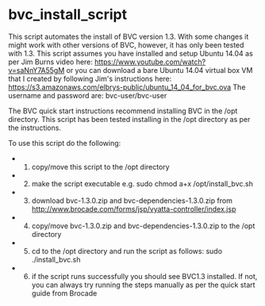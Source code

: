 # bvc_install_script

This script automates the install of BVC version 1.3.  With some changes it might work with other versions of BVC, however, it has only been tested with 1.3. This script assumes you have installed and setup Ubuntu 14.04 as per Jim Burns video here:  https://www.youtube.com/watch?v=saNnY7A55gM or you can download a bare Ubuntu 14.04 virtual box VM that I created by following Jim's instructions here: https://s3.amazonaws.com/elbrys-public/ubuntu_14_04_for_bvc.ova
The username and password are: bvc-user/bvc-user

The BVC quick start instructions recommend installing BVC in the /opt directory. This script has been tested installing in the /opt directory as per the instructions.

To use this script do the following:
- 1) copy/move this script to the /opt directory
- 2) make the script executable e.g. sudo chmod a+x /opt/install_bvc.sh
- 3) download bvc-1.3.0.zip and bvc-dependencies-1.3.0.zip from http://www.brocade.com/forms/jsp/vyatta-controller/index.jsp
- 4) copy/move bvc-1.3.0.zip and bvc-dependencies-1.3.0.zip to the /opt directory
- 5) cd to the /opt directory and run the script as follows: sudo ./install_bvc.sh
- 6) if the script runs successfully you should see BVC1.3 installed.  If not, you can always try running the steps manually as per the quick start guide from Brocade 
